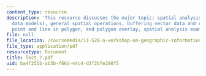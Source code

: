 ```yaml
---
content_type: resource
description: 'This resource discusses the major topic: spatial analysis (using vector-based
  data models), general spatial operations, buffering vector data and raster data,
  point and line in polygon, and polygon overlay, spatial analysis example.'
file: null
file_location: /coursemedia/11-520-a-workshop-on-geographic-information-systems-fall-2005/ba4f25bbab3bf66d44c4d2f2bfe290f5_lect_7.pdf
file_type: application/pdf
resourcetype: Document
title: lect_7.pdf
uid: ba4f25bb-ab3b-f66d-44c4-d2f2bfe290f5
---
```


